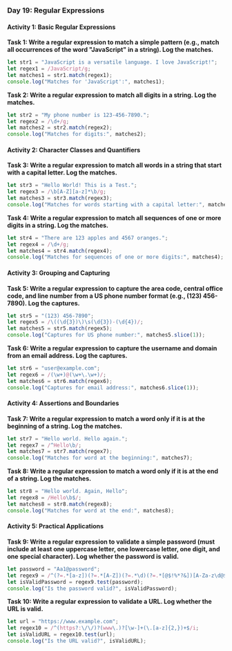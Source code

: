 ### Day 19: Regular Expressions

#### Activity 1: Basic Regular Expressions

**Task 1: Write a regular expression to match a simple pattern (e.g., match all occurrences of the word "JavaScript" in a string). Log the matches.**

```javascript
let str1 = "JavaScript is a versatile language. I love JavaScript!";
let regex1 = /JavaScript/g;
let matches1 = str1.match(regex1);
console.log("Matches for 'JavaScript':", matches1);
```

**Task 2: Write a regular expression to match all digits in a string. Log the matches.**

```javascript
let str2 = "My phone number is 123-456-7890.";
let regex2 = /\d+/g;
let matches2 = str2.match(regex2);
console.log("Matches for digits:", matches2);
```

#### Activity 2: Character Classes and Quantifiers

**Task 3: Write a regular expression to match all words in a string that start with a capital letter. Log the matches.**

```javascript
let str3 = "Hello World! This is a Test.";
let regex3 = /\b[A-Z][a-z]*\b/g;
let matches3 = str3.match(regex3);
console.log("Matches for words starting with a capital letter:", matches3);
```

**Task 4: Write a regular expression to match all sequences of one or more digits in a string. Log the matches.**

```javascript
let str4 = "There are 123 apples and 4567 oranges.";
let regex4 = /\d+/g;
let matches4 = str4.match(regex4);
console.log("Matches for sequences of one or more digits:", matches4);
```

#### Activity 3: Grouping and Capturing

**Task 5: Write a regular expression to capture the area code, central office code, and line number from a US phone number format (e.g., (123) 456-7890). Log the captures.**

```javascript
let str5 = "(123) 456-7890";
let regex5 = /\((\d{3})\)\s(\d{3})-(\d{4})/;
let matches5 = str5.match(regex5);
console.log("Captures for US phone number:", matches5.slice(1));
```

**Task 6: Write a regular expression to capture the username and domain from an email address. Log the captures.**

```javascript
let str6 = "user@example.com";
let regex6 = /(\w+)@(\w+\.\w+)/;
let matches6 = str6.match(regex6);
console.log("Captures for email address:", matches6.slice(1));
```

#### Activity 4: Assertions and Boundaries

**Task 7: Write a regular expression to match a word only if it is at the beginning of a string. Log the matches.**

```javascript
let str7 = "Hello world. Hello again.";
let regex7 = /^Hello\b/;
let matches7 = str7.match(regex7);
console.log("Matches for word at the beginning:", matches7);
```

**Task 8: Write a regular expression to match a word only if it is at the end of a string. Log the matches.**

```javascript
let str8 = "Hello world. Again, Hello";
let regex8 = /Hello\b$/;
let matches8 = str8.match(regex8);
console.log("Matches for word at the end:", matches8);
```

#### Activity 5: Practical Applications

**Task 9: Write a regular expression to validate a simple password (must include at least one uppercase letter, one lowercase letter, one digit, and one special character). Log whether the password is valid.**

```javascript
let password = "Aa1@password";
let regex9 = /^(?=.*[a-z])(?=.*[A-Z])(?=.*\d)(?=.*[@$!%*?&])[A-Za-z\d@$!%*?&]{8,}$/;
let isValidPassword = regex9.test(password);
console.log("Is the password valid?", isValidPassword);
```

**Task 10: Write a regular expression to validate a URL. Log whether the URL is valid.**

```javascript
let url = "https://www.example.com";
let regex10 = /^(https?:\/\/)?(www\.)?[\w-]+(\.[a-z]{2,})+$/i;
let isValidURL = regex10.test(url);
console.log("Is the URL valid?", isValidURL);
```
